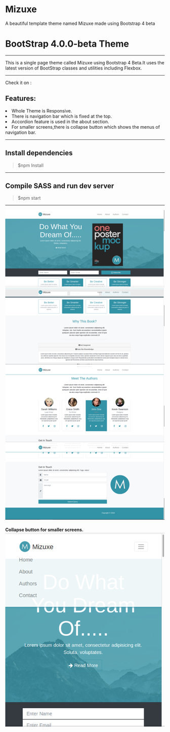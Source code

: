 # Mizuxe
A beautiful template theme named Mizuxe made using Bootstrap 4 beta 

# BootStrap 4.0.0-beta Theme
<hr>
This is a single page theme called Mizuxe using Bootstrap 4 Beta.It uses the latest version of BootStrap classes and utilities including Flexbox.

<hr>

Check it on : 

## Features:

<li>Whole Theme is Responsive.</li>
<li>There is navigation bar which is fixed at the top.</li>
<li>Accordion feature is used in the about section.
<li>For smaller screens,there is collapse button which shows the menus of navigation bar.</li>

<hr>

## Install dependencies
<blockquote>$npm Install</blockquote>

<hr>

## Compile SASS and run dev server
>$npm start

<hr>

<img src="https://github.com/ajraj27/Mizuxe/blob/master/src/screenshots/showcase.png" />
<img src="https://github.com/ajraj27/Mizuxe/blob/master/src/screenshots/about.png" />
<img src="https://github.com/ajraj27/Mizuxe/blob/master/src/screenshots/authors.png" />
<img src="https://github.com/ajraj27/Mizuxe/blob/master/src/screenshots/contact.png" />


<h4>Collapse button for smaller screens.

<img src="https://github.com/ajraj27/Mizuxe/blob/master/src/screenshots/collapse.png" />
